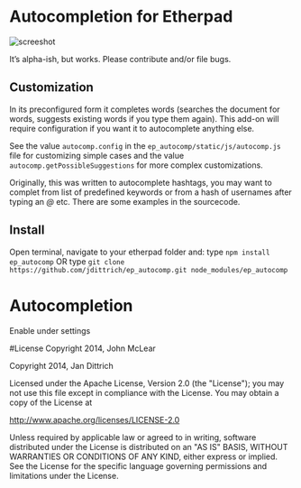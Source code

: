 # Autocompletion for Etherpad

![screeshot](http://i.imgur.com/2uqR3Tg.png)

It’s  alpha-ish, but works. 
Please contribute and/or file bugs. 

## Customization
In its preconfigured form it completes words (searches the document for words, suggests existing words if you type them again). This add-on will require configuration if you want it to autocomplete anything else. 

See the value `autocomp.config` in the  `ep_autocomp/static/js/autocomp.js` file
for customizing simple cases and the value `autocomp.getPossibleSuggestions` for more complex customizations.

Originally, this was written to autocomplete hashtags, you may want to complet from list of predefined keywords or from a hash of usernames after typing an *@* etc. There are some examples in the sourcecode. 

## Install
Open terminal, navigate  to your etherpad folder and: type `npm install ep_autocomp` OR type `git clone https://github.com/jdittrich/ep_autocomp.git node_modules/ep_autocomp`

# Autocompletion 

Enable under settings

#License
Copyright 2014, John McLear

Copyright 2014, Jan Dittrich


Licensed under the Apache License, Version 2.0 (the "License");
you may not use this file except in compliance with the License.
You may obtain a copy of the License at

   http://www.apache.org/licenses/LICENSE-2.0

Unless required by applicable law or agreed to in writing, software
distributed under the License is distributed on an "AS IS" BASIS,
WITHOUT WARRANTIES OR CONDITIONS OF ANY KIND, either express or implied.
See the License for the specific language governing permissions and
limitations under the License.
